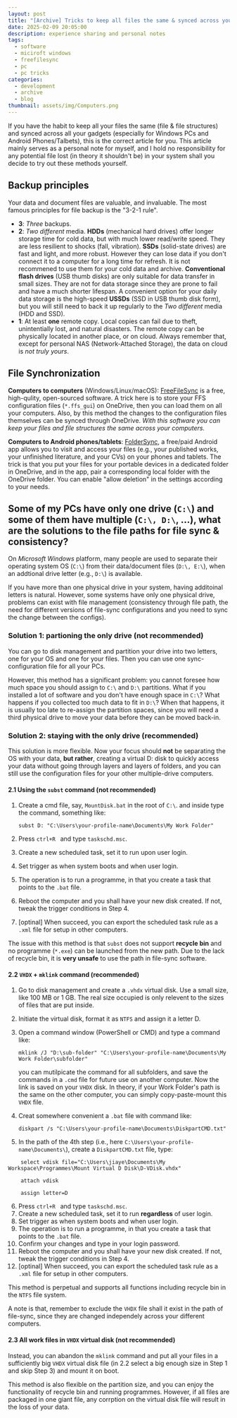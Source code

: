 ```yaml
---
layout: post
title: "[Archive] Tricks to keep all files the same & synced across your devices 文件管理强迫症福音"
date: 2025-02-09 20:05:00
description: experience sharing and personal notes
tags: 
  - software
  - miciroft windows
  - freefilesync
  - pc
  - pc tricks
categories: 
  - development
  - archive
  - blog
thumbnail: assets/img/Computers.png
---
```


If you have the habit to keep all your files the same (file & file structures) and synced across all your gadgets (especially for Windows PCs and Android Phones/Talbets), this is the correct article for you. This article mainly serves as a personal note for myself, and I hold no responsibility for any potential file lost (in theory it shouldn't be) in your system shall you decide to try out these methods yourself.

## Backup principles

Your data and document files are valuable, and invaluable. The most famous principles for file backup is the "3-2-1 rule".

- **3**: *Three* backups.
- **2**: *Two different* media. **HDDs** (mechanical hard drives) offer longer storage time for cold data, but with much lower read/write speed. They are less resilient to shocks (fall, vibration). **SSDs** (solid-state drives) are fast and light, and more robust. However they can lose data if you don't connect it to a computer for a long time for refresh. It is not recommened to use them for your cold data and archive. **Conventional flash drives** (USB thumb disks) are only suitable for data transfer in small sizes. They are not for data storage since they are prone to fail and have a much shorter lifespan. A convenient option for your daily data storage is the high-speed **USSDs** (SSD in USB thumb disk form), but you will still need to back it up regularly to the *Two different* media (HDD and SSD).
- **1**: At least **one** remote copy. Local copies can fail due to theft, unintentially lost, and natural disasters. The remote copy can be physically located in another place, or on cloud. Always remember that, except for personal NAS (Network-Attached Storage), the data on cloud is *not truly yours*.

## File Synchronization

**Computers to computers** (Windows/Linux/macOS): [FreeFileSync](https://freefilesync.org/download.php) is a free, high-qulity, open-sourced software. A trick here is to store your FFS configuration files (``*.ffs_gui``) on OneDrive, then you can load them on all your computers. Also, by this method the changes to the configuration files themselves can be synced through OneDrive. *With this software you can keep your files and file structures the same across your computers.*

**Computers to Android phones/tablets**: [FolderSync](https://play.google.com/store/apps/details?id=dk.tacit.android.foldersync.lite&hl=en), a free/paid Android app allows you to visit and access your files (e.g., your published works, your unfinished literature, and your CVs) on your phones and tablets. The trick is that you put your files for your portable devices in a dedicated folder in OneDrive, and in the app, pair a corresponding local folder with the OneDrive folder. You can enable "allow deletion" in the settings according to your needs.

##  Some of my PCs have only one drive (``C:\``) and some of them have multiple (``C:\, D:\``, ...), what are the solutions to the file paths for file sync & consistency?

On *Microsoft Windows* platform, many people are used to separate their operating system OS (``C:\``) from their data/document files (``D:\, E:\``), when an addtional drive letter (e.g., ``D:\``) is available. 

If you have more than one physical drive in your system, having additoinal letters is natural. However, some systems have only one physical drive, problems can exist with file management (consistency through file path, the need for different versions of file-sync configurations and you need to sync the change between the configs).

### Solution 1: partioning the only drive (not recommended)

You can go to disk management and partition your drive into two letters, one for your OS and one for your files. Then you can use one sync-configuration file for all your PCs.

However, this method has a significant problem: you cannot foresee how much space you should assign to ``C:\`` and ``D:\`` partitions. What if you installed a lot of software and you don't have enough space in ``C:\``? What happens if you collected too much data to fit in ``D:\``? When that happens, it is usually too late to re-assign the partition spaces, since you will need a third physical drive to move your data before they can be moved back-in.

### Solution 2: staying with the only drive (recommended)

This solution is more flexible. Now your focus should **not** be separating the OS with your data, **but rather**, creating a virtual D: disk to quickly access your data without going through layers and layers of folders, and you can still use the configuration files for your other multiple-drive computers.

#### 2.1 Using the ``subst`` command (not recommended)

1. Create a cmd file, say, ``MountDisk.bat`` in the root of ``C:\``. and inside type the command, something like:

    ``` subst D: "C:\Users\your-profile-name\Documents\My Work Folder" ```

2. Press ``ctrl+R `` and type ``taskschd.msc``.
3. Create a new scheduled task, set it to run upon user login.
4. Set trigger as when system boots and when user login.
5. The operation is to run a programme, in that you create a task that points to the ``.bat`` file. 
6. Reboot the computer and you shall have your new disk created. If not, tweak the trigger conditions in Step 4.
7. [optinal] When succeed, you can export the scheduled task rule as a ``.xml`` file for setup in other computers.

The issue with this method is that ``subst`` does not support **recycle bin** and no programme (``*.exe``) can be launched from the new path. Due to the lack of recycle bin, it is **very unsafe** to use the path in file-sync software.

#### 2.2 ``VHDX`` + ``mklink`` command (recommended)

1. Go to disk management and create a ``.vhdx`` virtual disk. Use a small size, like 100 MB or 1 GB. The real size occupied is only relevent to the sizes of files that are put inside.
2. Initiate the virtual disk, format it as ``NTFS`` and assign it a letter D.
3. Open a command window (PowerShell or CMD) and type a command like:

    ```mklink /J "D:\sub-folder" "C:\Users\your-profile-name\Documents\My Work Folder\subfolder"```

    you can mutilpicate the command for all subfolders, and save the commands in a ``.cmd`` file for future use on another computer. Now the link is saved on your ``VHDX`` disk. In theory, if your Work Folder's path is the same on the other computer, you can simply copy-paste-mount this ``VHDX`` file.

4. Creat somewhere convenient a ``.bat`` file with command like:

    ```diskpart /s "C:\Users\your-profile-name\Documents\DiskpartCMD.txt"```

5. In the path of the 4th step (i.e., here ``C:\Users\your-profile-name\Documents\``), create a ``DiskpartCMD.txt`` file, type:

```
    select vdisk file="C:\Users\jiaye\Documents\My Workspace\Programmes\Mount Virtual D Disk\D-VDisk.vhdx"

    attach vdisk

    assign letter=D
```

6. Press ``ctrl+R `` and type ``taskschd.msc``.
7. Create a new scheduled task, set it to run **regardless** of user login.
8. Set trigger as when system boots and when user login.
9. The operation is to run a programme, in that you create a task that points to the ``.bat`` file.
10. Confirm your changes and type in your login password.
11. Reboot the computer and you shall have your new disk created. If not, tweak the trigger conditions in Step 4.
12. [optinal] When succeed, you can export the scheduled task rule as a ``.xml`` file for setup in other computers.

This method is perpetual and supports all functions including recycle bin in the ``NTFS`` file system.

A note is that, remember to exclude the ``VHDX`` file shall it exist in the path of file-sync, since they are changed independely across your different computers.

#### 2.3 All work files in ``VHDX`` virtual disk (not recommended)

Instead, you can abandon the ``mklink`` command and put all your files in a sufficiently big  ``VHDX`` virtual disk file (in 2.2 select a big enough size in Step 1 and skip Step 3) and mount it on boot.

This method is also flexible on the partition size, and you can enjoy the functionality of recycle bin and running programmes. However, if all files are packaged in one giant file, any corrption on the virtual disk file will result in the loss of your data.